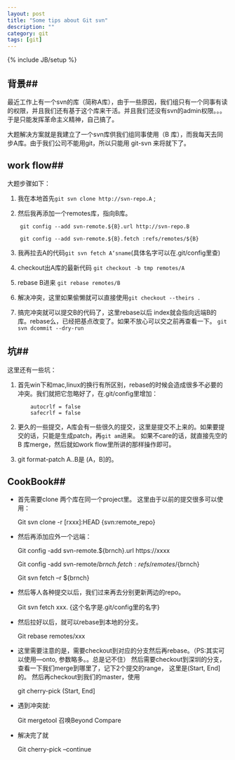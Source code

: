 ```yaml
---
layout: post
title: "Some tips about Git svn"
description: ""
category: git
tags: [git]
---
```

{% include JB/setup %}
## 背景##
最近工作上有一个svn的库（简称A库），由于一些原因，我们组只有一个同事有读的权限，并且我们还有基于这个库来干活。并且我们还没有svn的admin权限。。。于是只能发挥革命主义精神，自己搞了。

大题解决方案就是我建立了一个svn库供我们组同事使用（B 库），而我每天去同步A库。由于我们公司不能用git，所以只能用 git-svn 来将就下了。

## work flow##
大题步骤如下：
1. 我在本地首先`git svn clone http://svn-repo.A` ;

2. 然后我再添加一个remotes库，指向B库。	
```
	git config --add svn-remote.${B}.url http://svn-repo.B
	
	git config --add svn-remote.${B}.fetch :refs/remotes/${B}
```

3. 我再拉去A的代码`git svn fetch A‘sname`(具体名字可以在.git/config里查)

4. checkout出A库的最新代码 `git checkout -b tmp remotes/A`

5. rebase B进来 `git rebase remotes/B`

6. 解决冲突，这里如果偷懒就可以直接使用`git checkout --theirs .`

7. 搞完冲突就可以提交B的代码了，这里rebase以后 index就会指向远端B的库。rebase么，已经把基点改变了。如果不放心可以交之前再查看一下。
	`git svn dcommit --dry-run`
	
## 坑##

这里还有一些坑：
1. 首先win下和mac,linux的换行有所区别，rebase的时候会造成很多不必要的冲突。我们就把它忽略好了，在.git/config里增加：
	```
	    autocrlf = false
        safecrlf = false
	```	

2. 更久的一些提交，A库会有一些很久的提交，这里是提交不上来的。如果要提交的话，只能是生成patch，再`git am`进来。 如果不care的话，就直接先空的B 库merge，然后就如work flow里所讲的那样操作即可。

3. git format-patch A..B是 (A，B]的。

## CookBook##
- 首先需要clone 两个库在同一个project里。 这里由于以前的提交很多可以使用：

    Git svn clone -r [rxxx]:HEAD {svn:remote_repo}
             
- 然后再添加应外一个远端：

	Git config -add svn-remote.${brnch}.url https://xxxx
	
	Git config -add svn-remote/${brnch}.fetch :refs/remotes/${brnch}

	Git svn fetch –r ${brnch}

- 然后等人各种提交以后，我们过来再去分别更新两边的repo。

    Git svn fetch xxx.             {这个名字是.git/config里的名字}
	
- 然后拉好以后，就可以rebase到本地的分支。

	Git rebase remotes/xxx 

- 这里需要注意的是，需要checkout到对应的分支然后再rebase。（PS:其实可以使用—onto, 参数略多。。总是记不住）
然后需要checkout到深圳的分支，查看一下我们merge到哪里了，记下2个提交的range， 这里是(Start, End]的。
然后再checkout到我们的master，使用

	git cherry-pick (Start, End]

- 遇到冲突就:

	Git mergetool 召唤Beyond Compare
	
- 解决完了就

	Git cherry-pick –continue
